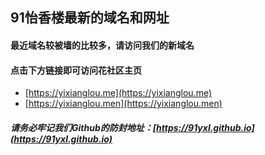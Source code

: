 ## 91怡香楼最新的域名和网址



#### 最近域名较被墙的比较多，请访问我们的新域名
#### 点击下方链接即可访问花社区主页

* [https://yixianglou.me](https://yixianglou.me)
* [https://yixianglou.men](https://yixianglou.men)



##### 请务必牢记我们Github的防封地址：[https://91yxl.github.io](https://91yxl.github.io)
